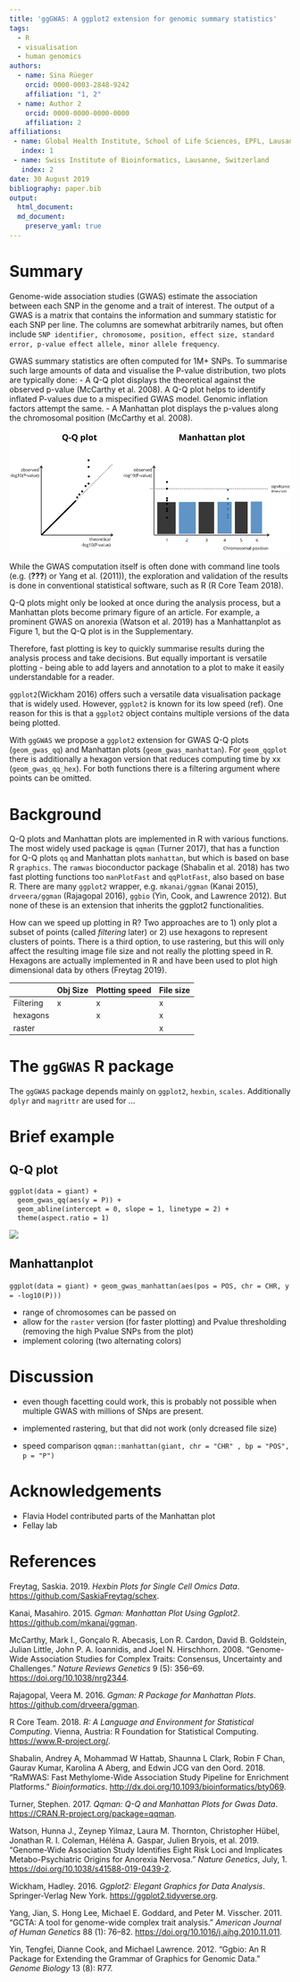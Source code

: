 ```yaml
---
title: 'ggGWAS: A ggplot2 extension for genomic summary statistics'
tags:
  - R
  - visualisation
  - human genomics
authors:
  - name: Sina Rüeger
    orcid: 0000-0003-2848-9242
    affiliation: "1, 2" 
  - name: Author 2
    orcid: 0000-0000-0000-0000
    affiliation: 2
affiliations:
 - name: Global Health Institute, School of Life Sciences, EPFL, Lausanne, Switzerland
   index: 1
 - name: Swiss Institute of Bioinformatics, Lausanne, Switzerland
   index: 2
date: 30 August 2019
bibliography: paper.bib
output:
  html_document:
  md_document:
    preserve_yaml: true
---
```


Summary
=======

Genome-wide association studies (GWAS) estimate the association between
each SNP in the genome and a trait of interest. The output of a GWAS is
a matrix that contains the information and summary statistic for each
SNP per line. The columns are somewhat arbitrarily names, but often
include
`SNP identifier, chromosome, position, effect size, standard error, p-value effect allele, minor allele frequency`.

GWAS summary statistics are often computed for 1M+ SNPs. To summarise
such large amounts of data and visualise the P-value distribution, two
plots are typically done: - A Q-Q plot displays the theoretical against
the observed p-value (McCarthy et al. 2008). A Q-Q plot helps to
identify inflated P-values due to a mispecified GWAS model. Genomic
inflation factors attempt the same. - A Manhattan plot displays the
p-values along the chromosomal position (McCarthy et al. 2008).

![Q-Q plot on the left, Manhattan plot on the right](illustration.jpeg)

While the GWAS computation itself is often done with command line tools
(e.g. (<span class="citeproc-not-found"
data-reference-id="plink">**???**</span>) or Yang et al. (2011)), the
exploration and validation of the results is done in conventional
statistical software, such as R (R Core Team 2018).

Q-Q plots might only be looked at once during the analysis process, but
a Manhattan plots become primary figure of an article. For example, a
prominent GWAS on anorexia (Watson et al. 2019) has a Manhattanplot as
Figure 1, but the Q-Q plot is in the Supplementary.

Therefore, fast plotting is key to quickly summarise results during the
analysis process and take decisions. But equally important is versatile
plotting - being able to add layers and annotation to a plot to make it
easily understandable for a reader.

`ggplot2`(Wickham 2016) offers such a versatile data visualisation
package that is widely used. However, `ggplot2` is known for its low
speed (ref). One reason for this is that a `ggplot2` object contains
multiple versions of the data being plotted.

With `ggGWAS` we propose a `ggplot2` extension for GWAS Q-Q plots
(`geom_gwas_qq`) and Manhattan plots (`geom_gwas_manhattan`). For
`geom_qqplot` there is additionally a hexagon version that reduces
computing time by xx (`geom_gwas_qq_hex`). For both functions there is a
filtering argument where points can be omitted.

Background
==========

Q-Q plots and Manhattan plots are implemented in R with various
functions. The most widely used package is `qqman` (Turner 2017), that
has a function for Q-Q plots `qq` and Manhattan plots `manhattan`, but
which is based on base R `graphics`. The `ramwas` bioconductor package
(Shabalin et al. 2018) has two fast plotting functions too `manPlotFast`
and `qqPlotFast`, also based on base R. There are many `ggplot2`
wrapper, e.g. `mkanai/ggman` (Kanai 2015), `drveera/ggman` (Rajagopal
2016), `ggbio` (Yin, Cook, and Lawrence 2012). But none of these is an
extension that inherits the ggplot2 functionalities.

How can we speed up plotting in R? Two approaches are to 1) only plot a
subset of points (called *filtering* later) or 2) use hexagons to
represent clusters of points. There is a third option, to use rastering,
but this will only affect the resulting image file size and not really
the plotting speed in R. Hexagons are actually implemented in R and have
been used to plot high dimensional data by others (Freytag 2019).

<table>
<thead>
<tr class="header">
<th>
</th>
<th>
Obj Size
</th>
<th>
Plotting speed
</th>
<th>
File size
</th>
</tr>
</thead>
<tbody>
<tr class="odd">
<td>
Filtering
</td>
<td>
x
</td>
<td>
x
</td>
<td>
x
</td>
</tr>
<tr class="even">
<td>
hexagons
</td>
<td>
</td>
<td>
x
</td>
<td>
x
</td>
</tr>
<tr class="odd">
<td>
raster
</td>
<td>
</td>
<td>
</td>
<td>
x
</td>
</tr>
</tbody>
</table>

The `ggGWAS` R package
======================

The `ggGWAS` package depends mainly on `ggplot2`, `hexbin`, `scales`.
Additionally `dplyr` and `magrittr` are used for …

Brief example
=============

Q-Q plot
--------

    ggplot(data = giant) + 
      geom_gwas_qq(aes(y = P)) + 
      geom_abline(intercept = 0, slope = 1, linetype = 2) + 
      theme(aspect.ratio = 1)

![](paper_files/figure-markdown_strict/qqplot-example-1.png)

Manhattanplot
-------------

`ggplot(data = giant) + geom_gwas_manhattan(aes(pos = POS, chr = CHR, y = -log10(P)))`

-   range of chromosomes can be passed on
-   allow for the `raster` version (for faster plotting) and Pvalue
    thresholding (removing the high Pvalue SNPs from the plot)
-   implement coloring (two alternating colors)

Discussion
==========

-   even though facetting could work, this is probably not possible when
    multiple GWAS with millions of SNps are present.

-   implemented rastering, but that did not work (only dcreased file
    size)

-   speed comparison
    `qqman::manhattan(giant, chr = "CHR" , bp = "POS", p = "P")`

Acknowledgements
================

<!-------- We acknowledge contributions from Brigitta Sipocz, Syrtis Major, and Semyeong
Oh, and support from Kathryn Johnston during the genesis of this project.-------->

-   Flavia Hodel contributed parts of the Manhattan plot
-   Fellay lab

References
==========

Freytag, Saskia. 2019. *Hexbin Plots for Single Cell Omics Data*.
<a href="https://github.com/SaskiaFreytag/schex" class="uri">https://github.com/SaskiaFreytag/schex</a>.

Kanai, Masahiro. 2015. *Ggman: Manhattan Plot Using Ggplot2*.
<a href="https://github.com/mkanai/ggman" class="uri">https://github.com/mkanai/ggman</a>.

McCarthy, Mark I., Gonçalo R. Abecasis, Lon R. Cardon, David B.
Goldstein, Julian Little, John P. A. Ioannidis, and Joel N. Hirschhorn.
2008. “Genome-Wide Association Studies for Complex Traits: Consensus,
Uncertainty and Challenges.” *Nature Reviews Genetics* 9 (5): 356–69.
<a href="https://doi.org/10.1038/nrg2344" class="uri">https://doi.org/10.1038/nrg2344</a>.

Rajagopal, Veera M. 2016. *Ggman: R Package for Manhattan Plots*.
<a href="https://github.com/drveera/ggman" class="uri">https://github.com/drveera/ggman</a>.

R Core Team. 2018. *R: A Language and Environment for Statistical
Computing*. Vienna, Austria: R Foundation for Statistical Computing.
<a href="https://www.R-project.org/" class="uri">https://www.R-project.org/</a>.

Shabalin, Andrey A, Mohammad W Hattab, Shaunna L Clark, Robin F Chan,
Gaurav Kumar, Karolina A Aberg, and Edwin JCG van den Oord. 2018.
“RaMWAS: Fast Methylome-Wide Association Study Pipeline for Enrichment
Platforms.” *Bioinformatics*.
<a href="http://dx.doi.org/10.1093/bioinformatics/bty069" class="uri">http://dx.doi.org/10.1093/bioinformatics/bty069</a>.

Turner, Stephen. 2017. *Qqman: Q-Q and Manhattan Plots for Gwas Data*.
<a href="https://CRAN.R-project.org/package=qqman" class="uri">https://CRAN.R-project.org/package=qqman</a>.

Watson, Hunna J., Zeynep Yilmaz, Laura M. Thornton, Christopher Hübel,
Jonathan R. I. Coleman, Héléna A. Gaspar, Julien Bryois, et al. 2019.
“Genome-Wide Association Study Identifies Eight Risk Loci and Implicates
Metabo-Psychiatric Origins for Anorexia Nervosa.” *Nature Genetics*,
July, 1.
<a href="https://doi.org/10.1038/s41588-019-0439-2" class="uri">https://doi.org/10.1038/s41588-019-0439-2</a>.

Wickham, Hadley. 2016. *Ggplot2: Elegant Graphics for Data Analysis*.
Springer-Verlag New York.
<a href="https://ggplot2.tidyverse.org" class="uri">https://ggplot2.tidyverse.org</a>.

Yang, Jian, S. Hong Lee, Michael E. Goddard, and Peter M. Visscher.
2011. “GCTA: A tool for genome-wide complex trait analysis.” *American
Journal of Human Genetics* 88 (1): 76–82.
<a href="https://doi.org/10.1016/j.ajhg.2010.11.011" class="uri">https://doi.org/10.1016/j.ajhg.2010.11.011</a>.

Yin, Tengfei, Dianne Cook, and Michael Lawrence. 2012. “Ggbio: An R
Package for Extending the Grammar of Graphics for Genomic Data.” *Genome
Biology* 13 (8): R77.
